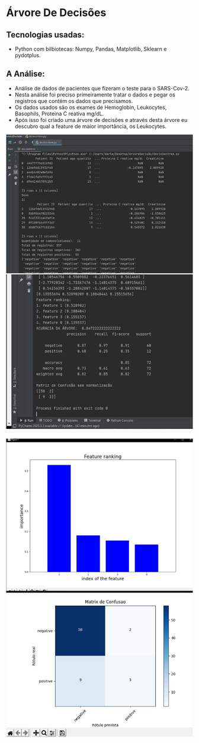# Árvore De Decisões
## Tecnologias usadas:
* Python com bilbiotecas: Numpy, Pandas, Matplotlib, Sklearn e pydotplus.

## A Análise:
* Análise de dados de pacientes que fizeram o teste para o SARS-Cov-2. 
* Nesta análise foi preciso primeiramente tratar o dados e pegar os registros que contém os dados que precisamos. 
* Os dados usados são os exames de Hemoglobin, Leukocytes, Basophils, Proteina C reativa mg/dL.  
* Após isso foi criado uma árvore de decisões e através desta árvore eu descubro qual a feature de maior importância, os Leukocytes. 


<p align="center"> <img src="https://github.com/DarlanNoetzold/ArvoreDeDecisoes/blob/main/ArvoreDeDecisoes01.jpg" /> <img src="https://github.com/DarlanNoetzold/ArvoreDeDecisoes/blob/main/ArvoreDeDecisoes02.jpg" /> </p> <img src="https://github.com/DarlanNoetzold/ArvoreDeDecisoes/blob/main/ArvoreDeDecisoes03.jpg" />
<img src="https://github.com/DarlanNoetzold/ArvoreDeDecisoes/blob/main/ArvoreDeDecisoes04.jpg" />
